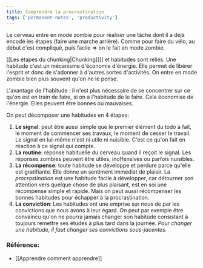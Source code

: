 ```yaml
---
title: Comprendre la procrastination
tags: ['permanent-notes', 'productivity']
---
```


Le cerveau entre en mode zombie pour réaliser une tâche dont il a déjà encodé les étapes (faire une marche arrière). Comme pour faire du vélo, au début c'est compliqué, puis facile => on le fait en mode zombie. 

[[Les étapes du chunking|Chunking]]]] et habitudes sont reliés. Une habitude c'est un mécanisme d'économie d'énergie. Elle permet de libérer l'esprit et donc de s'adonner à d'autres sortes d'activités. On entre en mode zombie bien plus souvent qu'on ne le pense. 

L'avantage de l'habitude : il n'est plus nécessaire de se concentrer sur ce qu'on est en train de faire, si on a l'habitude de le faire. Cela économise de l'énergie. Elles peuvent être bonnes ou mauvaises. 

On peut décomposer une habitudes en 4 étapes: 
1. **Le signal**: peut être aussi simple que le premier élément du todo à fait, le moment de commencer ses travaux, le moment de cesser le travail. Le signal en lui-même n'est ni utile ni nuisible. C'est ce qu'on fait en réaction à ce signal qui compte. 
2. **La routine**: réponse habituelle du cerveau quand il reçoit le signal. Les réponses zombies peuvent être utiles, inoffensives ou parfois nuisibles.
3. **La récompense**: toute habitude se développe et perdure parce qu'elle est gratifiante. Elle donne un sentiment immédiat de plaisir. La _procrastination_ est une habitude facile à développer, car détourner son attention vers quelque chose de plus plaisant, est en soi une récompense simple et rapide. Mais on peut aussi récompenser les bonnes habitudes pour échapper à la procrastination. 
4. **La conviction**: Les habitudes ont une emprise sur nous de par les convictions que nous avons à leur égard. On peut par exemple être convaincu qu'on ne pourra jamais changer son habitude consistant à toujours remettre ses études à plus tard dans la journée. _Pour changer une habitude, il faut changer ses convictions sous-jacentes._


### Référence: 
- [[Apprendre comment apprendre]]